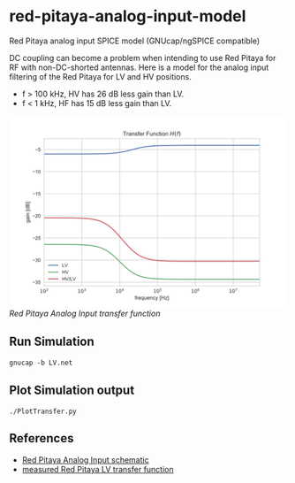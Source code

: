 # red-pitaya-analog-input-model
Red Pitaya analog input SPICE model (GNUcap/ngSPICE compatible)

DC coupling can become a problem when intending to use Red Pitaya for RF with non-DC-shorted antennas.
Here is a model for the analog input filtering of the Red Pitaya for LV and HV positions.

* f > 100 kHz, HV has 26 dB less gain than LV.
* f < 1 kHz, HF has 15 dB less gain than LV.

![Red Pitaya Analog Input transfer function](transfer_fcn.svg)
*Red Pitaya Analog Input transfer function*

## Run Simulation

    gnucap -b LV.net

## Plot Simulation output

    ./PlotTransfer.py

## References

* [Red Pitaya Analog Input schematic](https://wiki.redpitaya.com/tmp/Fast_analog_inputs_sch.png)
* [measured Red Pitaya LV transfer function](https://forum.redpitaya.com/viewtopic.php?f=9&t=468)
